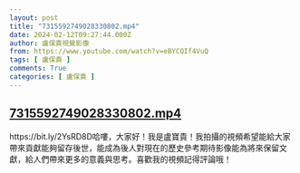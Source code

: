 ```yaml
---
layout: post
title: "7315592749028330802.mp4"
date: 2024-02-12T09:27:44.000Z
author: 盧保貴視覺影像
from: https://www.youtube.com/watch?v=eBYCQIf4VuQ
tags: [ 盧保貴 ]
comments: True
categories: [ 盧保貴 ]
---
```

<!--1707730064000-->
[7315592749028330802.mp4](https://www.youtube.com/watch?v=eBYCQIf4VuQ)
------

<div>
https://bit.ly/2YsRD8D哈嘍，大家好！我是盧寶貴！我拍攝的視頻希望能給大家帶來貢獻能夠留存後世，能成為後人對現在的歷史參考期待影像能為將來保留文獻，給人們帶來更多的意義與思考。喜歡我的視頻記得評論哦！
</div>
